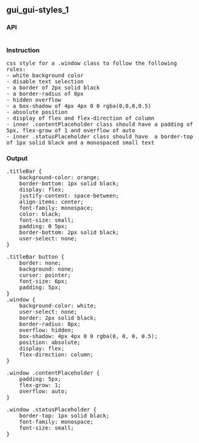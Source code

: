 ## gui_gui-styles_1
### API
<pre style='text-wrap: wrap'></pre>
### Instruction
<pre style='text-wrap: wrap'>css style for a .window class to follow the following rules:
- white background color
- disable text selection
- a border of 2px solid black
- a border-radius of 8px
- hidden overflow
- a box-shadow of 4px 4px 0 0 rgba(0,0,0,0.5)
- absolute position
- display of flex and flex-direction of column
- inner .contentPlaceholder class should have a padding of 5px, flex-grow of 1 and overflow of auto
- inner .statusPlaceholder class should have  a border-top of 1px solid black and a monospaced small text</pre>
### Output
<pre style='text-wrap: wrap'>.titleBar {
    background-color: orange;
    border-bottom: 1px solid black;
    display: flex;
    justify-content: space-between;
    align-items: center;
    font-family: monospace;
    color: black;
    font-size: small;
    padding: 0 5px;
    border-bottom: 2px solid black;
    user-select: none;
}

.titleBar button {
    border: none;
    background: none;
    cursor: pointer;
    font-size: 6px;
    padding: 5px;
}
.window {
    background-color: white;
    user-select: none;
    border: 2px solid black;
    border-radius: 8px;
    overflow: hidden;
    box-shadow: 4px 4px 0 0 rgba(0, 0, 0, 0.5);
    position: absolute;
    display: flex;
    flex-direction: column;
}

.window .contentPlaceholder {
    padding: 5px;
    flex-grow: 1;
    overflow: auto;
}

.window .statusPlaceholder {
    border-top: 1px solid black;
    font-family: monospace;
    font-size: small;
}
</pre>
